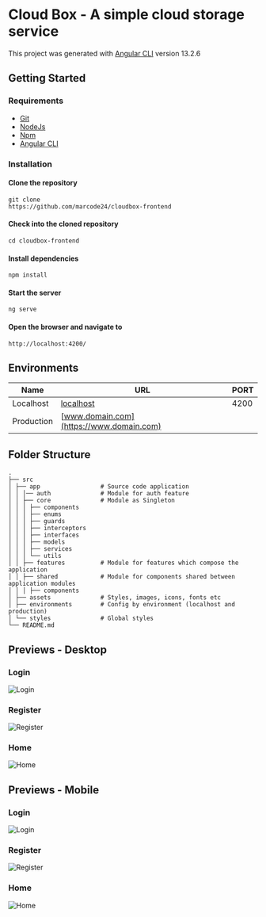 # Cloud Box - A simple cloud storage service

This project was generated with [Angular CLI](https://github.com/angular/angular-cli) version 13.2.6

## Getting Started

### Requirements

- [Git](https://git-scm.com/downloads)
- [NodeJs](https://nodejs.org/en/)
- [Npm](https://www.npmjs.com/)
- [Angular CLI](https://angular.io/cli)

### Installation

#### Clone the repository

```shell
git clone
https://github.com/marcode24/cloudbox-frontend
```

#### Check into the cloned repository

```shell
cd cloudbox-frontend
```

#### Install dependencies

```shell
npm install
```

#### Start the server

```shell
ng serve
```

#### Open the browser and navigate to

```shell
http://localhost:4200/
```

## Environments

| Name       | URL                                      | PORT |
| ---------- | ---------------------------------------- | ---- |
| Localhost  | [localhost](http://localhost:4200)       | 4200 |
| Production | [www.domain.com](https://www.domain.com) |

## Folder Structure

    .
    ├── src
    │ ├── app                 # Source code application
    │ │ │── auth              # Module for auth feature
    │ │ ├── core              # Module as Singleton
    │ │ │ ├── components
    │ │ │ ├── enums
    │ │ │ ├── guards
    │ │ │ ├── interceptors
    │ │ │ ├── interfaces
    │ │ │ ├── models
    │ │ │ ├── services
    │ │ │ └── utils
    │ │ ├── features          # Module for features which compose the application
    │ │ ├── shared            # Module for components shared between application modules
    │ │ │ ├── components
    │ ├── assets              # Styles, images, icons, fonts etc
    │ ├── environments        # Config by environment (localhost and production)
    │ └── styles              # Global styles
    └── README.md

## Previews - Desktop

### Login

![Login](https://res.cloudinary.com/dfeujtobk/image/upload/v1683409111/cloudbox/desktop/login_ze2kbb.png)

### Register

![Register](https://res.cloudinary.com/dfeujtobk/image/upload/v1683409111/cloudbox/desktop/register_xze8iw.png)

### Home

![Home](https://res.cloudinary.com/dfeujtobk/image/upload/v1683409111/cloudbox/desktop/home_eshrq7.png)

## Previews - Mobile

### Login

![Login](https://res.cloudinary.com/dfeujtobk/image/upload/v1683409111/cloudbox/mobile/login_rcldxq.png)

### Register

![Register](https://res.cloudinary.com/dfeujtobk/image/upload/v1683409111/cloudbox/mobile/register_tyrfwo.png)

### Home

![Home](https://res.cloudinary.com/dfeujtobk/image/upload/v1683409111/cloudbox/mobile/home_dfui84.png)

